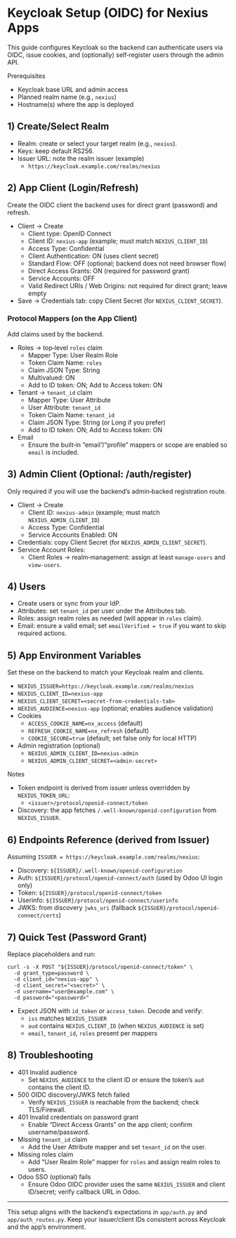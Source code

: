 # Keycloak Setup (OIDC) for Nexius Apps

This guide configures Keycloak so the backend can authenticate users via OIDC, issue cookies, and (optionally) self‑register users through the admin API.

Prerequisites
- Keycloak base URL and admin access
- Planned realm name (e.g., `nexius`)
- Hostname(s) where the app is deployed

## 1) Create/Select Realm
- Realm: create or select your target realm (e.g., `nexius`).
- Keys: keep default RS256.
- Issuer URL: note the realm issuer (example)
  - `https://keycloak.example.com/realms/nexius`

## 2) App Client (Login/Refresh)
Create the OIDC client the backend uses for direct grant (password) and refresh.
- Client → Create
  - Client type: OpenID Connect
  - Client ID: `nexius-app` (example; must match `NEXIUS_CLIENT_ID`)
  - Access Type: Confidential
  - Client Authentication: ON (uses client secret)
  - Standard Flow: OFF (optional; backend does not need browser flow)
  - Direct Access Grants: ON (required for password grant)
  - Service Accounts: OFF
  - Valid Redirect URIs / Web Origins: not required for direct grant; leave empty
- Save → Credentials tab: copy Client Secret (for `NEXIUS_CLIENT_SECRET`).

### Protocol Mappers (on the App Client)
Add claims used by the backend.
- Roles → top‑level `roles` claim
  - Mapper Type: User Realm Role
  - Token Claim Name: `roles`
  - Claim JSON Type: String
  - Multivalued: ON
  - Add to ID token: ON; Add to Access token: ON
- Tenant → `tenant_id` claim
  - Mapper Type: User Attribute
  - User Attribute: `tenant_id`
  - Token Claim Name: `tenant_id`
  - Claim JSON Type: String (or Long if you prefer)
  - Add to ID token: ON; Add to Access token: ON
- Email
  - Ensure the built‑in “email”/“profile” mappers or scope are enabled so `email` is included.

## 3) Admin Client (Optional: /auth/register)
Only required if you will use the backend’s admin‑backed registration route.
- Client → Create
  - Client ID: `nexius-admin` (example; must match `NEXIUS_ADMIN_CLIENT_ID`)
  - Access Type: Confidential
  - Service Accounts Enabled: ON
- Credentials: copy Client Secret (for `NEXIUS_ADMIN_CLIENT_SECRET`).
- Service Account Roles:
  - Client Roles → realm‑management: assign at least `manage-users` and `view-users`.

## 4) Users
- Create users or sync from your IdP.
- Attributes: set `tenant_id` per user under the Attributes tab.
- Roles: assign realm roles as needed (will appear in `roles` claim).
- Email: ensure a valid email; set `emailVerified = true` if you want to skip required actions.

## 5) App Environment Variables
Set these on the backend to match your Keycloak realm and clients.
- `NEXIUS_ISSUER=https://keycloak.example.com/realms/nexius`
- `NEXIUS_CLIENT_ID=nexius-app`
- `NEXIUS_CLIENT_SECRET=<secret-from-credentials-tab>`
- `NEXIUS_AUDIENCE=nexius-app` (optional; enables audience validation)
- Cookies
  - `ACCESS_COOKIE_NAME=nx_access` (default)
  - `REFRESH_COOKIE_NAME=nx_refresh` (default)
  - `COOKIE_SECURE=true` (default; set false only for local HTTP)
- Admin registration (optional)
  - `NEXIUS_ADMIN_CLIENT_ID=nexius-admin`
  - `NEXIUS_ADMIN_CLIENT_SECRET=<admin-secret>`

Notes
- Token endpoint is derived from issuer unless overridden by `NEXIUS_TOKEN_URL`:
  - `<issuer>/protocol/openid-connect/token`
- Discovery: the app fetches `/.well-known/openid-configuration` from `NEXIUS_ISSUER`.

## 6) Endpoints Reference (derived from Issuer)
Assuming `ISSUER = https://keycloak.example.com/realms/nexius`:
- Discovery: `${ISSUER}/.well-known/openid-configuration`
- Auth: `${ISSUER}/protocol/openid-connect/auth` (used by Odoo UI login only)
- Token: `${ISSUER}/protocol/openid-connect/token`
- Userinfo: `${ISSUER}/protocol/openid-connect/userinfo`
- JWKS: from discovery `jwks_uri` (fallback `${ISSUER}/protocol/openid-connect/certs`)

## 7) Quick Test (Password Grant)
Replace placeholders and run:
```
curl -s -X POST "${ISSUER}/protocol/openid-connect/token" \
  -d grant_type=password \
  -d client_id="nexius-app" \
  -d client_secret="<secret>" \
  -d username="user@example.com" \
  -d password="<password>"
```
- Expect JSON with `id_token` or `access_token`. Decode and verify:
  - `iss` matches `NEXIUS_ISSUER`
  - `aud` contains `NEXIUS_CLIENT_ID` (when `NEXIUS_AUDIENCE` is set)
  - `email`, `tenant_id`, `roles` present per mappers

## 8) Troubleshooting
- 401 Invalid audience
  - Set `NEXIUS_AUDIENCE` to the client ID or ensure the token’s `aud` contains the client ID.
- 500 OIDC discovery/JWKS fetch failed
  - Verify `NEXIUS_ISSUER` is reachable from the backend; check TLS/Firewall.
- 401 Invalid credentials on password grant
  - Enable “Direct Access Grants” on the app client; confirm username/password.
- Missing `tenant_id` claim
  - Add the User Attribute mapper and set `tenant_id` on the user.
- Missing roles claim
  - Add “User Realm Role” mapper for `roles` and assign realm roles to users.
- Odoo SSO (optional) fails
  - Ensure Odoo OIDC provider uses the same `NEXIUS_ISSUER` and client ID/secret; verify callback URL in Odoo.

---
This setup aligns with the backend’s expectations in `app/auth.py` and `app/auth_routes.py`. Keep your issuer/client IDs consistent across Keycloak and the app’s environment.
